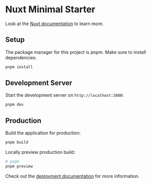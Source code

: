 # Nuxt Minimal Starter

Look at the [Nuxt documentation](https://nuxt.com/docs/getting-started/introduction) to learn more.

## Setup

The package manager for this project is pnpm. Make sure to install dependencies:

```bash
pnpm install

```

## Development Server

Start the development server on `http://localhost:3000`:

```bash
pnpm dev
```

## Production

Build the application for production:

```bash
pnpm build
```

Locally preview production build:

```bash
# pnpm
pnpm preview
```

Check out the [deployment documentation](https://nuxt.com/docs/getting-started/deployment) for more information.
